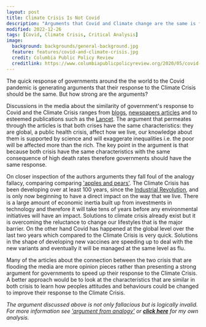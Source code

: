 ```yaml
---
layout: post
title: Climate Crisis Is Not Covid
description: "Arguments that Covid and Climate change are the same is fallacious."
modified: 2022-12-26
tags: [Covid, Climate Crisis, Critical Analysis]
image:
  background: backgrounds/general-background.jpg
  feature: features/covid-and-climate-crisis.jpg
  credit: Columbia Public Policy Review
  creditlink: https://www.columbiapublicpolicyreview.org/2020/05/covid-19-and-climate-change-understanding-the-pandemic-to-carry-out-climate-action/
---
```

The quick response of governments around the the world to the Covid pandemic is generating arguments that their response to the Climate Crisis should be the same. But how strong are the arguments?

Discussions in the media about the similarity of government's response to Covid and the Climate Crisis ranges from [blogs](https://www.news-medical.net/health/Climate-Change-and-COVID-19.aspx), [newspapers articles](https://www.theguardian.com/environment/2020/may/04/parallels-climate-coronavirus-obvious-emily-atkin-pandemic) and to esteemed publications such as the [Lancet](https://www.thelancet.com/journals/lancet/article/PIIS0140-6736(20)32579-4/fulltext). The argument that permeates through the articles is that both crises have the same characteristics: they are global, a public health crisis, affect how we live, our knowledge about them is supported by science and will exaggerate inequalities i.e. the poor will be affected more than the rich. The key point in the argument is that because both crisis have the same characteristics with the same consequence of high death rates therefore governments should have the same response.

On closer inspection of the authors arguments they fall foul of the analogy fallacy,  comparing comparing ['apples and pears'](https://en.wikipedia.org/wiki/Apples_and_oranges). The Climate Crisis has been developing over at least 100 years, since the [Industrial Revolution](https://historyofmassachusetts.org/industrial-revolution-timeline/), and is only now beginning to have a direct impact on the way that we live. There is a large amount of economic inertia built up from investments in technology and therefore it will take tens of years before any environmental initiatives will have an impact. Solutions to climate crisis  already exist but it is overcoming the reluctance to change our lifestyles that is the major barrier. On the other hand Covid has happened at the global level over the last two years which compared to the Climate Crisis is very quick. Solutions in the shape of developing new vaccines are speeding up to deal with the new variants and eventually it will be managed at the same level as flu.

Many of the articles about the connection between the two crisis that are flooding the media are more opinion pieces rather than presenting a strong argument for governments to speed up their response to the Climate Crisis. A better approach would be to look at the characteristics that are similar in both crisis to learn how peoples attitudes and behaviours could be changed to improve their response to the Climate Crisis.

<p><i>
The argument discussed above is not only fallacious but is logically invalid. For more information see
<a href="https://en.wikipedia.org/wiki/Argument_from_analogy#False_analogy">'argument from analogy'</a> or
<a href="/assets/downloads/Logical-Form-Of-The-Covid-Climate-Crisis-Argument.pdf"><b>click here</b></a> for my own analysis.
</i></p>
